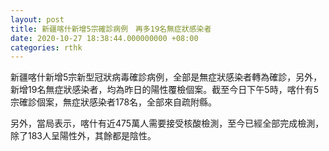 ```yaml
---
layout: post
title: 新疆喀什新增5宗確診病例　再多19名無症狀感染者
date: 2020-10-27 18:38:44.000000000 +08:00
categories: rthk
---
```


新疆喀什新增5宗新型冠狀病毒確診病例，全部是無症狀感染者轉為確診，另外，新增19名無症狀感染者，均為昨日的陽性覆檢個案。截至今日下午5時，喀什有5宗確診個案，無症狀感染者178名，全部來自疏附縣。

另外，當局表示，喀什有近475萬人需要接受核酸檢測，至今已經全部完成檢測，除了183人呈陽性外，其餘都是陰性。
